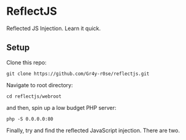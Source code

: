 # ReflectJS

Reflected JS Injection. Learn it quick.


## Setup

Clone this repo:
```
git clone https://github.com/Gr4y-r0se/reflectjs.git
```

Navigate to root directory:
```
cd reflectjs/webroot
```

and then, spin up a low budget PHP server:
```
php -S 0.0.0.0:80
```

Finally, try and find the reflected JavaScript injection. There are two.
